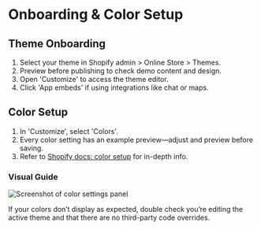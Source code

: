 # Onboarding & Color Setup

## Theme Onboarding
1. Select your theme in Shopify admin > Online Store > Themes.
2. Preview before publishing to check demo content and design.
3. Open 'Customize' to access the theme editor.
4. Click 'App embeds' if using integrations like chat or maps.

## Color Setup
1. In 'Customize', select 'Colors'.
2. Every color setting has an example preview—adjust and preview before saving.
3. Refer to [Shopify docs: color setup](https://help.shopify.com/manual/online-store/themes/theme-structure/settings/colors) for in-depth info.

### Visual Guide

![Screenshot of color settings panel](../.assets/theme-onboarding-color-setup.png)

If your colors don’t display as expected, double check you’re editing the active theme and that there are no third-party code overrides.